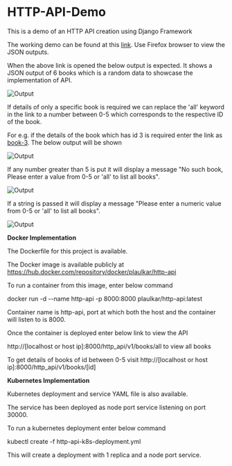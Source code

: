 # HTTP-API-Demo

This is a demo of an HTTP API creation using Django Framework

The working demo can be found at this [link](https://demo-http-api.herokuapp.com/http_api/v1/books/all). Use Firefox browser to view the JSON outputs.

When the above link is opened the below output is expected. It shows a JSON output of 6 books which is a random data to showcase the implementation of API.

![Output](https://i.ibb.co/dMSkLCN/Capture.png)

If details of only a specific book is required we can replace the 'all' keyword in the link to a number between 0-5 which corresponds to the respective ID of the book.

For e.g. if the details of the book which has id 3 is required enter the link as [book-3](https://demo-http-api.herokuapp.com/http_api/v1/books/3). The below output will be shown

![Output](https://i.ibb.co/RgD8jVC/Capture.png)

If any number greater than 5 is put it will display a message "No such book, Please enter a value from 0-5 or 'all' to list all books".

![Output](https://i.ibb.co/wpdwx3W/Capture.png)

If a string is passed it will display a message "Please enter a numeric value from 0-5 or 'all' to list all books".

![Output](https://i.ibb.co/850DYX8/Capture.png)


**Docker Implementation**

The Dockerfile for this project is available.

The Docker image is available publicly at https://hub.docker.com/repository/docker/plaulkar/http-api

To run a container from this image, enter below command

docker run -d --name http-api -p 8000:8000 plaulkar/http-api:latest

Container name is http-api, port at which both the host and the container will listen to is 8000.

Once the container is deployed enter below link to view the API

http://[localhost or host ip]:8000/http_api/v1/books/all to view all books

To get details of books of id between 0-5 visit http://[localhost or host ip]:8000/http_api/v1/books/[id]

**Kubernetes Implementation**

Kubernetes deployment and service YAML file is also available.

The service has been deployed as node port service listening on port 30000.

To run a kubernetes deployment enter below command

kubectl create -f http-api-k8s-deployment.yml

This will create a deployment with 1 replica and a node port service.


